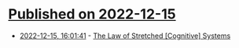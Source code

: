 # [Published on 2022-12-15](index.md)

* [2022-12-15, 16:01:41](https://lobste.rs/s/6ewqiv/law_stretched_cognitive_systems) - [The Law of Stretched [Cognitive] Systems](https://ferd.ca/the-law-of-stretched-cognitive-systems.html)
